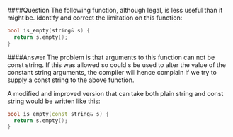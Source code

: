 ####Question
The following function, although legal, is less useful than it might be. Identify and correct the limitation on this function:  
```cpp
bool is_empty(string& s) {
  return s.empty();
}
```
####Answer
The problem is that arguments to this function can not be const string. If this was allowed so could s be used to alter the value of the constant string arguments, the compiler will hence complain if we try to supply a const string to the above function.  

A modified and improved version that can take both plain string and const string would be written like this:  
```cpp
bool is_empty(const string& s) {
  return s.empty();
}
```
